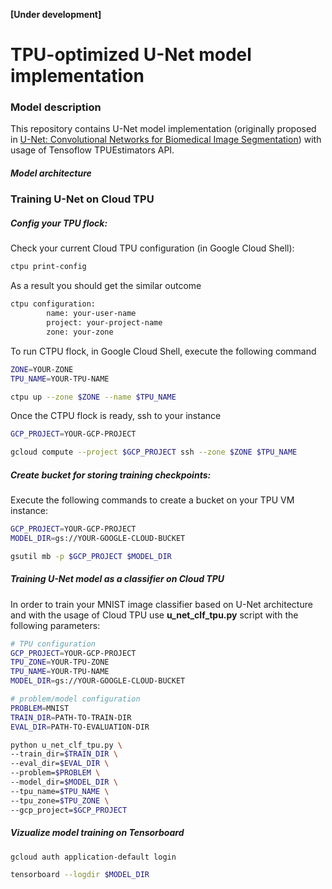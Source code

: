 **[Under development]**

# TPU-optimized U-Net model implementation 

### Model description
This repository contains U-Net model implementation (originally proposed in [U-Net: Convolutional Networks for Biomedical Image Segmentation](https://arxiv.org/abs/1505.04597))
with usage of Tensoflow TPUEstimators API.

##### Model architecture

### Training U-Net on Cloud TPU

##### Config your TPU flock:

Check your current Cloud TPU configuration (in Google Cloud Shell):
```bash
ctpu print-config
```

As a result you should get the similar outcome
```bash
ctpu configuration:
        name: your-user-name
        project: your-project-name
        zone: your-zone
```

To run CTPU flock, in Google Cloud Shell, execute the following command
```bash
ZONE=YOUR-ZONE
TPU_NAME=YOUR-TPU-NAME

ctpu up --zone $ZONE --name $TPU_NAME
```

Once the CTPU flock is ready, ssh to your instance
```bash
GCP_PROJECT=YOUR-GCP-PROJECT

gcloud compute --project $GCP_PROJECT ssh --zone $ZONE $TPU_NAME
```

##### Create bucket for storing training checkpoints:

Execute the following commands to create a bucket on your TPU VM instance:
```bash
GCP_PROJECT=YOUR-GCP-PROJECT
MODEL_DIR=gs://YOUR-GOOGLE-CLOUD-BUCKET

gsutil mb -p $GCP_PROJECT $MODEL_DIR
```

##### Training U-Net model as a classifier on Cloud TPU

In order to train your MNIST image classifier based on U-Net architecture and with the usage of Cloud TPU
use **u_net_clf_tpu.py** script with the following parameters:
```bash
# TPU configuration
GCP_PROJECT=YOUR-GCP-PROJECT
TPU_ZONE=YOUR-TPU-ZONE
TPU_NAME=YOUR-TPU-NAME
MODEL_DIR=gs://YOUR-GOOGLE-CLOUD-BUCKET

# problem/model configuration
PROBLEM=MNIST
TRAIN_DIR=PATH-TO-TRAIN-DIR
EVAL_DIR=PATH-TO-EVALUATION-DIR

python u_net_clf_tpu.py \
--train_dir=$TRAIN_DIR \
--eval_dir=$EVAL_DIR \
--problem=$PROBLEM \
--model_dir=$MODEL_DIR \
--tpu_name=$TPU_NAME \
--tpu_zone=$TPU_ZONE \
--gcp_project=$GCP_PROJECT
```

##### Vizualize model training on Tensorboard
```bash
gcloud auth application-default login
```

```bash
tensorboard --logdir $MODEL_DIR
```


